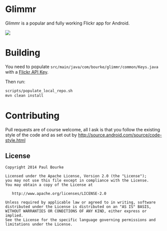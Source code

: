 Glimmr
======
Glimmr is a popular and fully working Flickr app for Android.

![](http://i.imgur.com/Izk0Z46.jpg)

Building
========
You need to populate `src/main/java/com/bourke/glimmr/common/Keys.java` with a
[Flickr API Key](http://www.flickr.com/services/api/misc.api_keys.html).

Then run:
```bash
scripts/populate_local_repo.sh
mvn clean install
```

Contributing
============
Pull requests are of course welcome, all I ask is that you follow the existing
style of the code and as set out by
http://source.android.com/source/code-style.html

## License

    Copyright 2014 Paul Bourke

    Licensed under the Apache License, Version 2.0 (the "License");
    you may not use this file except in compliance with the License.
    You may obtain a copy of the License at

       http://www.apache.org/licenses/LICENSE-2.0

    Unless required by applicable law or agreed to in writing, software
    distributed under the License is distributed on an "AS IS" BASIS,
    WITHOUT WARRANTIES OR CONDITIONS OF ANY KIND, either express or implied.
    See the License for the specific language governing permissions and
    limitations under the License.
